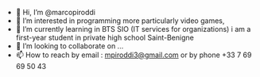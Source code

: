 - 👋 Hi, I’m @marcopiroddi
- 👀 I’m interested in programming more particularly video games,
- 🌱 I’m currently learning in BTS SIO (IT services for organizations) i am a first-year student in private high school Saint-Benigne 
- 💞️ I’m looking to collaborate on ...
- 📫 How to reach by email : mpiroddi3@gmail.com or by phone +33 7 69 69 50 43

<!---
marcopiroddi/marcopiroddi is a ✨ special ✨ repository because its `README.md` (this file) appears on your GitHub profile.
You can click the Preview link to take a look at your changes.
--->

